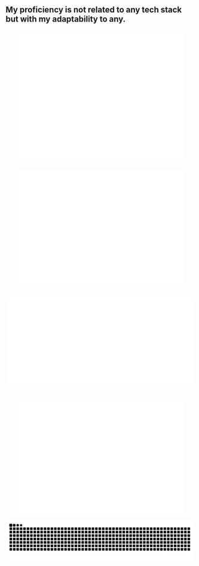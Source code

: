 <h2 align="left">
  My proficiency is not related to any tech stack but with my adaptability to any.
</h2>

<!-- Metrics Grid -->
<div style="display: flex; flex-wrap: wrap; gap: 30px; justify-content: center; align-items: center;">

  <!-- First row -->
  <img src="/github-metrics.svg" alt="GitHub Metrics" width="450" />
  <img src="/metrics.plugin.isocalendar.fullyear.svg" alt="Commit History" width="450" />

  <!-- Second row -->
  <img src="/metrics.plugin.wakatime.svg" alt="WakaTime Activity" width="500" />
  <img src="/metrics.plugin.activity.svg" alt="Overall Activity" width="450" />

</div>

<br clear="both">

<!-- Snake animation -->
<div align="center">
  <img src="https://raw.githubusercontent.com/RbMo7/RbMo7/output/snake.svg" alt="Snake animation" />
</div>
